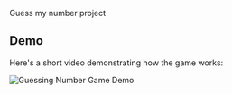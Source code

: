 Guess my number project

## Demo
Here's a short video demonstrating how the game works:

![Guessing Number Game Demo](https://github.com/user-attachments/assets/11b1b7f6-6b01-4c2f-8246-fb1efcb19c22)
